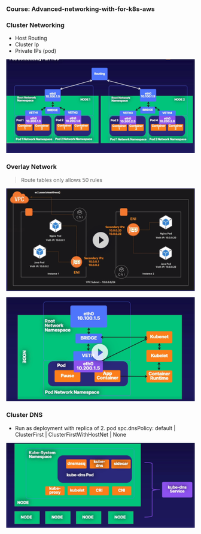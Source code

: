 ### Course: Advanced-networking-with-for-k8s-aws


### Cluster Networking

- Host Routing
- Cluster Ip
- Private IPs (pod)

![network-connectivity](./imagez/pod-connectivity.png)


### Overlay Network



> Route tables only allows 50 rules

![aws-vpc-cni](./imagez/aws-vpc-cni.png)

![network-component.png](./imagez/network-component.png)


### Cluster DNS

- Run as deployment with replica of 2.
pod
  spc.dnsPolicy: default | ClusterFirst | ClusterFirstWithHostNet | None

![kube-dns](./imagez/kube-dns.png)
